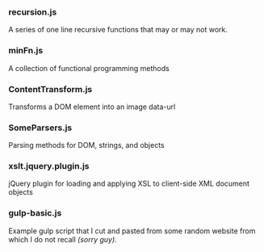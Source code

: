 ### recursion.js
A series of one line recursive functions that may or may not work.
### minFn.js
A collection of functional programming methods
###  ContentTransform.js
Transforms a DOM element into an image data-url
### SomeParsers.js
Parsing methods for DOM, strings, and objects
### xslt.jquery.plugin.js
jQuery plugin for loading and applying XSL to client-side XML document objects
### gulp-basic.js
Example gulp script that I cut and pasted from some random website from which I do not recall _(sorry guy)_.
